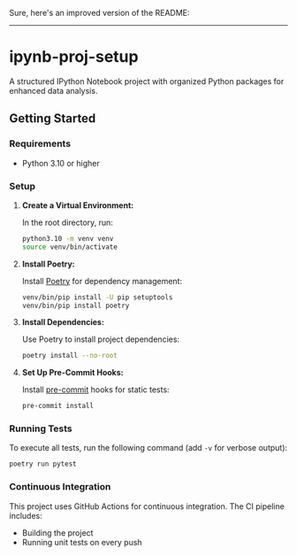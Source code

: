 Sure, here's an improved version of the README:

---

# ipynb-proj-setup

A structured IPython Notebook project with organized Python packages for enhanced data analysis.

## Getting Started

### Requirements
- Python 3.10 or higher

### Setup

1. **Create a Virtual Environment:**

   In the root directory, run:

   ```sh
   python3.10 -m venv venv
   source venv/bin/activate
   ```

2. **Install Poetry:**

   Install [Poetry](https://python-poetry.org/docs/cli/) for dependency management:

   ```sh
   venv/bin/pip install -U pip setuptools
   venv/bin/pip install poetry
   ```

3. **Install Dependencies:**

   Use Poetry to install project dependencies:

   ```sh
   poetry install --no-root
   ```

4. **Set Up Pre-Commit Hooks:**

   Install [pre-commit](https://pre-commit.ci) hooks for static tests:

   ```sh
   pre-commit install
   ```

### Running Tests

To execute all tests, run the following command (add `-v` for verbose output):

```sh
poetry run pytest
```

### Continuous Integration

This project uses GitHub Actions for continuous integration. The CI pipeline includes:

- Building the project
- Running unit tests on every push
